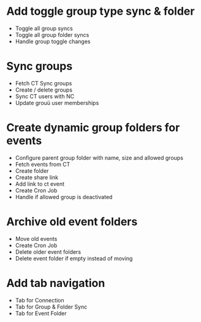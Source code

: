 # Add toggle group type sync & folder
- Toggle all group syncs
- Toggle all group folder syncs
- Handle group toggle changes

# Sync groups
- Fetch CT Sync groups
- Create / delete groups
- Sync CT users with NC
- Update grouü user memberships

# Create dynamic group folders for events
- Configure parent group folder with name, size and allowed groups
- Fetch events from CT
- Create folder
- Create share link
- Add link to ct event
- Create Cron Job
- Handle if allowed group is deactivated

# Archive old event folders
- Move old events
- Create Cron Job
- Delete older event folders
- Delete event folder if empty instead of moving

# Add tab navigation
- Tab for Connection
- Tab for Group & Folder Sync
- Tab for Event Folder